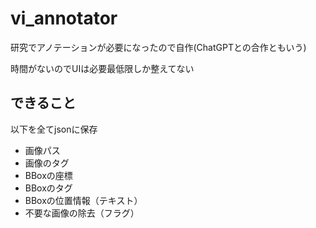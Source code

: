 # vi_annotator
研究でアノテーションが必要になったので自作(ChatGPTとの合作ともいう)

時間がないのでUIは必要最低限しか整えてない

## できること
以下を全てjsonに保存

- 画像パス
- 画像のタグ
- BBoxの座標
- BBoxのタグ
- BBoxの位置情報（テキスト）
- 不要な画像の除去（フラグ）
